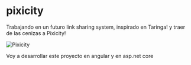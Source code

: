 # pixicity
Trabajando en un futuro link sharing system, inspirado en Taringa! y traer de las cenizas a Pixicity!

![Pixicity](https://user-images.githubusercontent.com/1715022/126812769-eab61e10-05c7-4fef-aa63-47063634dcc7.png)

Voy a desarrollar este proyecto en angular y en asp.net core
